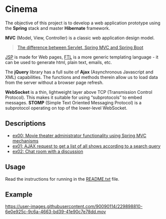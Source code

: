 # Cinema
The objective of this project is to develop a web application prototype using the **Spring** stack and
master **Hibernate** framework.

**MVC** (Model, View, Controller) is a classic web application design model.

>[The difference between Servlet, Spring MVC and Spring Boot](https://javarush.com/groups/posts/3189-raznica-mezhdu-servlet-spring-mvc-i-spring-boot)

[JSP](https://github.com/rbiodies/FWA/tree/main/ex02/Cinema/src/main/webapp/WEB-INF/jsp) is made for Web pages, [FTL](https://github.com/rbiodies/Cinema/tree/master/ex02/Cinema/src/main/webapp/WEB-INF/views) is a more generic templating language - it can be used to generate html, plain text, emails, etc.

The **jQuery** library has a full suite of **Ajax** (Asynchronous Javascript and XML) capabilities. The functions and methods therein allow us to load data from the server without a browser page refresh.

**WebSocket** is a thin, lightweight layer above TCP (Transmission Control Protocol). This makes it suitable for using “subprotocols” to embed messages. **STOMP** (Simple Text Oriented Messaging Protocol) is a subprotocol operating on top of the lower-level WebSocket.
## Descriptions
- [ex00: Movie theater administrator functionality using Spring MVC mechanisms](https://github.com/rbiodies/Cinema/tree/master/ex00/Cinema)
- [ex01: AJAX request to get a list of all shows according to a search query](https://github.com/rbiodies/Cinema/tree/master/ex01/Cinema)
- [ex02: Chat room with a discussion](https://github.com/rbiodies/Cinema/tree/master/ex02/Cinema)
## Usage
Read the instructions for running in the [README.txt](https://github.com/rbiodies/Cinema/blob/master/ex02/Cinema/README.txt) file.
## Example
https://user-images.githubusercontent.com/90090114/229898810-6e0e925c-9c6a-4663-bd39-41e90c7e78dd.mov
